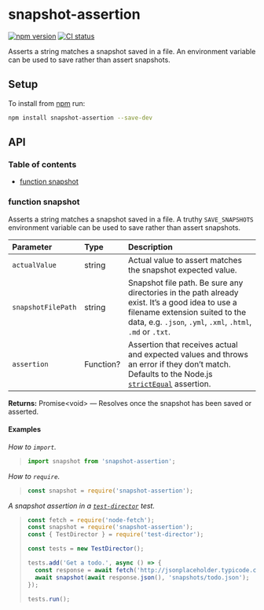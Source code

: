 # snapshot-assertion

[![npm version](https://badgen.net/npm/v/snapshot-assertion)](https://npm.im/snapshot-assertion) [![CI status](https://github.com/jaydenseric/snapshot-assertion/workflows/CI/badge.svg)](https://github.com/jaydenseric/snapshot-assertion/actions)

Asserts a string matches a snapshot saved in a file. An environment variable can be used to save rather than assert snapshots.

## Setup

To install from [npm](https://npmjs.com) run:

```sh
npm install snapshot-assertion --save-dev
```

## API

### Table of contents

- [function snapshot](#function-snapshot)

### function snapshot

Asserts a string matches a snapshot saved in a file. A truthy `SAVE_SNAPSHOTS` environment variable can be used to save rather than assert snapshots.

| Parameter | Type | Description |
| :-- | :-- | :-- |
| `actualValue` | string | Actual value to assert matches the snapshot expected value. |
| `snapshotFilePath` | string | Snapshot file path. Be sure any directories in the path already exist. It’s a good idea to use a filename extension suited to the data, e.g. `.json`, `.yml`, `.xml`, `.html`, `.md` or `.txt`. |
| `assertion` | Function? | Assertion that receives actual and expected values and throws an error if they don’t match. Defaults to the Node.js [`strictEqual`](https://nodejs.org/api/assert.html#assert_assert_strictequal_actual_expected_message) assertion. |

**Returns:** Promise&lt;void> — Resolves once the snapshot has been saved or asserted.

#### Examples

_How to `import`._

> ```js
> import snapshot from 'snapshot-assertion';
> ```

_How to `require`._

> ```js
> const snapshot = require('snapshot-assertion');
> ```

_A snapshot assertion in a [`test-director`](https://npm.im/test-director) test._

> ```js
> const fetch = require('node-fetch');
> const snapshot = require('snapshot-assertion');
> const { TestDirector } = require('test-director');
>
> const tests = new TestDirector();
>
> tests.add('Get a todo.', async () => {
>   const response = await fetch('http://jsonplaceholder.typicode.com/todos/1');
>   await snapshot(await response.json(), 'snapshots/todo.json');
> });
>
> tests.run();
> ```
